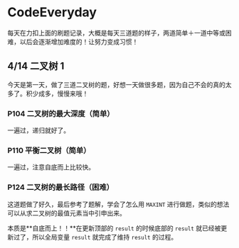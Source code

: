 # CodeEveryday
每天在力扣上面的刷题记录，大概是每天三道题的样子，两道简单＋一道中等或困难，以后会逐渐增加难度的！让努力变成习惯！

## 4/14 二叉树 1

今天是第一天，做了三道二叉树的题，好想一天做很多题，因为自己不会的真的太多了。积少成多，慢慢来哦！

### P104 二叉树的最大深度（简单）

一遍过，递归就好了。

### P110 平衡二叉树（简单）

一遍过，注意自底而上比较快。

### P124 二叉树的最长路径（困难）

这道题做了好久，最后参考了题解，学会了怎么用 `MAXINT` 进行做题，类似的想法可以从求二叉树的最值元素当中引申出来。

本质是**自底而上！！**在更新顶部的 `result` 的时候底部的 `result` 就已经被更新过了，所以全局变量 `result` 就完成了维持 `result` 的过程。

